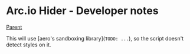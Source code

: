 # Arc.io Hider - Developer notes

[Parent](../../modes/Arc.io%20Hider.md)

This will use \[aero's sandboxing library](`TODO: ...`), so the script doesn't detect styles on it.
